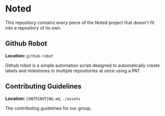 # Noted

This repository contains every piece of the Noted project that doesn't fit into a repository of its own.

## Github Robot

**Location:** `github-robot`

Github robot is a simple automation script designed to automatically create labels and milestones in multiple repositories at once using a PAT.

## Contributing Guidelines

**Location:** `CONTRIBUTING.md`, `./assets`

The contributing guidelines for our group.
